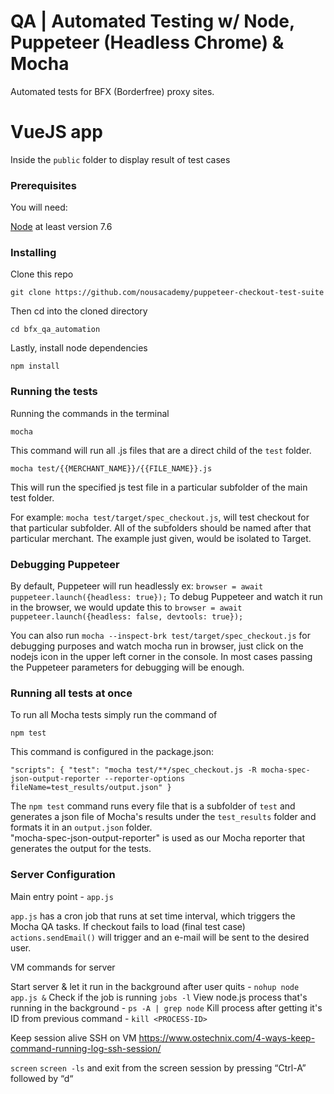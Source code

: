 # QA | Automated Testing w/ Node, Puppeteer (Headless Chrome) & Mocha

Automated tests for BFX (Borderfree) proxy sites.

# VueJS app

Inside the `public` folder to display result of test cases

### Prerequisites

You will need:

[Node](https://nodejs.org/en/) at least version 7.6

### Installing

Clone this repo

```
git clone https://github.com/nousacademy/puppeteer-checkout-test-suite
```

Then cd into the cloned directory

```
cd bfx_qa_automation
```

Lastly, install node dependencies

```
npm install
```

### Running the tests

Running the commands in the terminal

```
mocha
```
This command will run all .js files that are a direct child of the `test` folder.

```
mocha test/{{MERCHANT_NAME}}/{{FILE_NAME}}.js
```

This will run the specified js test file in a particular subfolder of the main test folder.

For example: `mocha test/target/spec_checkout.js`, will test checkout for that particular subfolder. All of the subfolders should be named after that particular merchant.
The example just given, would be isolated to Target.

### Debugging Puppeteer

By default, Puppeteer will run headlessly ex: `browser = await puppeteer.launch({headless: true});`
To debug Puppeteer and watch it run in the browser, we would update this to `browser = await puppeteer.launch({headless: false, devtools: true});`

You can also run `mocha --inspect-brk test/target/spec_checkout.js` for debugging purposes and watch mocha run in browser, just click on the nodejs icon in the upper left corner in the console. In most cases passing the Puppeteer parameters for debugging will be enough.

### Running all tests at once

To run all Mocha tests simply run the command of

```
npm test
```

This command is configured in the package.json:

`"scripts": {
  "test": "mocha test/**/spec_checkout.js -R mocha-spec-json-output-reporter --reporter-options fileName=test_results/output.json"
}`

The `npm test` command runs every file that is a subfolder of `test` and generates a json file of Mocha's results under the `test_results` folder and formats it in an `output.json` folder.  
"mocha-spec-json-output-reporter" is used as our Mocha reporter that generates the output for the tests.

### Server Configuration

Main entry point - `app.js`

`app.js` has a cron job that runs at set time interval, which triggers the Mocha QA tasks. If checkout fails to load (final test case) `actions.sendEmail()` will trigger and an e-mail will be sent to the desired user.

VM commands for server

Start server & let it run in the background after user quits - `nohup node app.js &`
Check if the job is running `jobs -l`
View node.js process that's running in the background - `ps -A | grep node`
Kill process after getting it's ID from previous command - `kill <PROCESS-ID>`

Keep session alive SSH on VM
https://www.ostechnix.com/4-ways-keep-command-running-log-ssh-session/

`screen`
`screen -ls`
and exit from the screen session by pressing “Ctrl-A” followed by “d“
